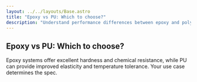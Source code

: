 ```yaml
---
layout: ../../layouts/Base.astro
title: "Epoxy vs PU: Which to choose?"
description: "Understand performance differences between epoxy and polyurethane systems."
---
```

<section class="mx-auto max-w-3xl px-4 sm:px-6 lg:px-8 py-16 prose prose-neutral">
  <h1>Epoxy vs PU: Which to choose?</h1>
  <p>Epoxy systems offer excellent hardness and chemical resistance, while PU can provide improved elasticity and temperature tolerance. Your use case determines the spec.</p>
</section>
